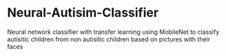 # Neural-Autisim-Classifier
 Neural network classifier with transfer learning using MobileNet to classify autisitic children from non autisitic children based on pictures with their faces
